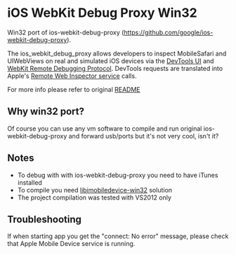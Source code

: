 iOS WebKit Debug Proxy Win32
============================

Win32 port of ios-webkit-debug-proxy (https://github.com/google/ios-webkit-debug-proxy).

The ios_webkit_debug_proxy allows developers to inspect MobileSafari and UIWebViews on real and simulated iOS devices via the [DevTools UI](https://developers.google.com/chrome-developer-tools/) and [WebKit Remote Debugging Protocol](https://developers.google.com/chrome-developer-tools/docs/remote-debugging).  DevTools requests are translated into Apple's [Remote Web Inspector service](https://developer.apple.com/technologies/safari/developer-tools.html) calls.

For more info please refer to original [README](proxy.md)

Why win32 port?
---------------

Of course you can use any vm software to compile and run original ios-webkit-debug-proxy and forward usb/ports but it's not very cool, isn't it?


Notes
-----

- To debug with with ios-webkit-debug-proxy you need to have iTunes installed
- To compile you need [libimobiledevice-win32](https://github.com/artygus/libimobiledevice-win32) solution
- The project compilation was tested with VS2012 only



Troubleshooting
---------------

If when starting app you get the "connect: No error" message, please check that Apple Mobile Device service is running.